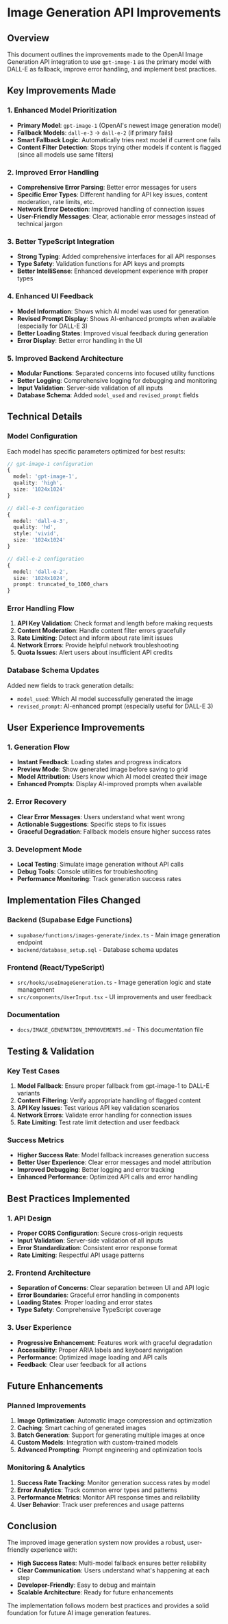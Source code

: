# Image Generation API Improvements

## Overview
This document outlines the improvements made to the OpenAI Image Generation API integration to use `gpt-image-1` as the primary model with DALL-E as fallback, improve error handling, and implement best practices.

## Key Improvements Made

### 1. Enhanced Model Prioritization
- **Primary Model**: `gpt-image-1` (OpenAI's newest image generation model)
- **Fallback Models**: `dall-e-3` → `dall-e-2` (if primary fails)
- **Smart Fallback Logic**: Automatically tries next model if current one fails
- **Content Filter Detection**: Stops trying other models if content is flagged (since all models use same filters)

### 2. Improved Error Handling
- **Comprehensive Error Parsing**: Better error messages for users
- **Specific Error Types**: Different handling for API key issues, content moderation, rate limits, etc.
- **Network Error Detection**: Improved handling of connection issues
- **User-Friendly Messages**: Clear, actionable error messages instead of technical jargon

### 3. Better TypeScript Integration
- **Strong Typing**: Added comprehensive interfaces for all API responses
- **Type Safety**: Validation functions for API keys and prompts
- **Better IntelliSense**: Enhanced development experience with proper types

### 4. Enhanced UI Feedback
- **Model Information**: Shows which AI model was used for generation
- **Revised Prompt Display**: Shows AI-enhanced prompts when available (especially for DALL-E 3)
- **Better Loading States**: Improved visual feedback during generation
- **Error Display**: Better error handling in the UI

### 5. Improved Backend Architecture
- **Modular Functions**: Separated concerns into focused utility functions
- **Better Logging**: Comprehensive logging for debugging and monitoring
- **Input Validation**: Server-side validation of all inputs
- **Database Schema**: Added `model_used` and `revised_prompt` fields

## Technical Details

### Model Configuration
Each model has specific parameters optimized for best results:

```typescript
// gpt-image-1 configuration
{
  model: 'gpt-image-1',
  quality: 'high',
  size: '1024x1024'
}

// dall-e-3 configuration  
{
  model: 'dall-e-3',
  quality: 'hd',
  style: 'vivid',
  size: '1024x1024'
}

// dall-e-2 configuration
{
  model: 'dall-e-2',
  size: '1024x1024',
  prompt: truncated_to_1000_chars
}
```

### Error Handling Flow
1. **API Key Validation**: Check format and length before making requests
2. **Content Moderation**: Handle content filter errors gracefully
3. **Rate Limiting**: Detect and inform about rate limit issues
4. **Network Errors**: Provide helpful network troubleshooting
5. **Quota Issues**: Alert users about insufficient API credits

### Database Schema Updates
Added new fields to track generation details:
- `model_used`: Which AI model successfully generated the image
- `revised_prompt`: AI-enhanced prompt (especially useful for DALL-E 3)

## User Experience Improvements

### 1. Generation Flow
- **Instant Feedback**: Loading states and progress indicators
- **Preview Mode**: Show generated image before saving to grid
- **Model Attribution**: Users know which AI model created their image
- **Enhanced Prompts**: Display AI-improved prompts when available

### 2. Error Recovery
- **Clear Error Messages**: Users understand what went wrong
- **Actionable Suggestions**: Specific steps to fix issues
- **Graceful Degradation**: Fallback models ensure higher success rates

### 3. Development Mode
- **Local Testing**: Simulate image generation without API calls
- **Debug Tools**: Console utilities for troubleshooting
- **Performance Monitoring**: Track generation success rates

## Implementation Files Changed

### Backend (Supabase Edge Functions)
- `supabase/functions/images-generate/index.ts` - Main image generation endpoint
- `backend/database_setup.sql` - Database schema updates

### Frontend (React/TypeScript)
- `src/hooks/useImageGeneration.ts` - Image generation logic and state management
- `src/components/UserInput.tsx` - UI improvements and user feedback

### Documentation
- `docs/IMAGE_GENERATION_IMPROVEMENTS.md` - This documentation file

## Testing & Validation

### Key Test Cases
1. **Model Fallback**: Ensure proper fallback from gpt-image-1 to DALL-E variants
2. **Content Filtering**: Verify appropriate handling of flagged content
3. **API Key Issues**: Test various API key validation scenarios
4. **Network Errors**: Validate error handling for connection issues
5. **Rate Limiting**: Test rate limit detection and user feedback

### Success Metrics
- **Higher Success Rate**: Model fallback increases generation success
- **Better User Experience**: Clear error messages and model attribution
- **Improved Debugging**: Better logging and error tracking
- **Enhanced Performance**: Optimized API calls and error handling

## Best Practices Implemented

### 1. API Design
- **Proper CORS Configuration**: Secure cross-origin requests
- **Input Validation**: Server-side validation of all inputs
- **Error Standardization**: Consistent error response format
- **Rate Limiting**: Respectful API usage patterns

### 2. Frontend Architecture
- **Separation of Concerns**: Clear separation between UI and API logic
- **Error Boundaries**: Graceful error handling in components
- **Loading States**: Proper loading and error states
- **Type Safety**: Comprehensive TypeScript coverage

### 3. User Experience
- **Progressive Enhancement**: Features work with graceful degradation
- **Accessibility**: Proper ARIA labels and keyboard navigation
- **Performance**: Optimized image loading and API calls
- **Feedback**: Clear user feedback for all actions

## Future Enhancements

### Planned Improvements
1. **Image Optimization**: Automatic image compression and optimization
2. **Caching**: Smart caching of generated images
3. **Batch Generation**: Support for generating multiple images at once
4. **Custom Models**: Integration with custom-trained models
5. **Advanced Prompting**: Prompt engineering and optimization tools

### Monitoring & Analytics
1. **Success Rate Tracking**: Monitor generation success rates by model
2. **Error Analytics**: Track common error types and patterns
3. **Performance Metrics**: Monitor API response times and reliability
4. **User Behavior**: Track user preferences and usage patterns

## Conclusion

The improved image generation system now provides a robust, user-friendly experience with:
- **High Success Rates**: Multi-model fallback ensures better reliability
- **Clear Communication**: Users understand what's happening at each step
- **Developer-Friendly**: Easy to debug and maintain
- **Scalable Architecture**: Ready for future enhancements

The implementation follows modern best practices and provides a solid foundation for future AI image generation features.
